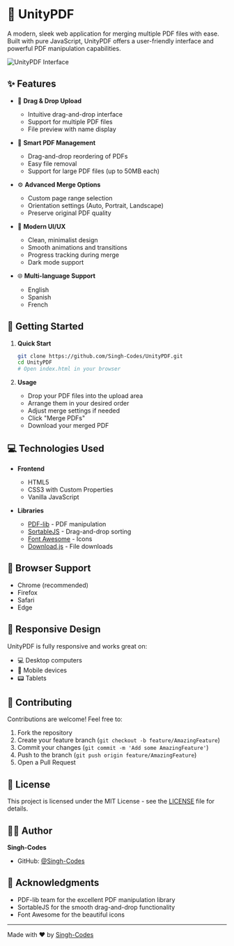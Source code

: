 # 📄 UnityPDF

A modern, sleek web application for merging multiple PDF files with ease. Built with pure JavaScript, UnityPDF offers a user-friendly interface and powerful PDF manipulation capabilities.

![UnityPDF Interface](https://raw.githubusercontent.com/Singh-Codes/UnityPDF/master/screenshot.png)

## ✨ Features

- 📁 **Drag & Drop Upload**
  - Intuitive drag-and-drop interface
  - Support for multiple PDF files
  - File preview with name display

- 🔄 **Smart PDF Management**
  - Drag-and-drop reordering of PDFs
  - Easy file removal
  - Support for large PDF files (up to 50MB each)

- ⚙️ **Advanced Merge Options**
  - Custom page range selection
  - Orientation settings (Auto, Portrait, Landscape)
  - Preserve original PDF quality

- 🎨 **Modern UI/UX**
  - Clean, minimalist design
  - Smooth animations and transitions
  - Progress tracking during merge
  - Dark mode support

- 🌐 **Multi-language Support**
  - English
  - Spanish
  - French

## 🚀 Getting Started

1. **Quick Start**
   ```bash
   git clone https://github.com/Singh-Codes/UnityPDF.git
   cd UnityPDF
   # Open index.html in your browser
   ```

2. **Usage**
   - Drop your PDF files into the upload area
   - Arrange them in your desired order
   - Adjust merge settings if needed
   - Click "Merge PDFs"
   - Download your merged PDF

## 💻 Technologies Used

- **Frontend**
  - HTML5
  - CSS3 with Custom Properties
  - Vanilla JavaScript

- **Libraries**
  - [PDF-lib](https://pdf-lib.js.org/) - PDF manipulation
  - [SortableJS](https://sortablejs.github.io/Sortable/) - Drag-and-drop sorting
  - [Font Awesome](https://fontawesome.com/) - Icons
  - [Download.js](https://github.com/rndme/download) - File downloads

## 🔧 Browser Support

- Chrome (recommended)
- Firefox
- Safari
- Edge

## 📱 Responsive Design

UnityPDF is fully responsive and works great on:
- 💻 Desktop computers
- 📱 Mobile devices
- 📟 Tablets

## 🤝 Contributing

Contributions are welcome! Feel free to:
1. Fork the repository
2. Create your feature branch (`git checkout -b feature/AmazingFeature`)
3. Commit your changes (`git commit -m 'Add some AmazingFeature'`)
4. Push to the branch (`git push origin feature/AmazingFeature`)
5. Open a Pull Request

## 📝 License

This project is licensed under the MIT License - see the [LICENSE](LICENSE) file for details.

## 👨‍💻 Author

**Singh-Codes**
- GitHub: [@Singh-Codes](https://github.com/Singh-Codes)

## 🙏 Acknowledgments

- PDF-lib team for the excellent PDF manipulation library
- SortableJS for the smooth drag-and-drop functionality
- Font Awesome for the beautiful icons

---

Made with ❤️ by [Singh-Codes](https://github.com/Singh-Codes)